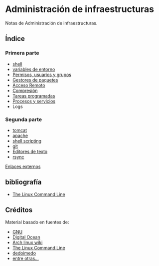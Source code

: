 # Administración de infraestructuras

Notas de Administración de infraestructuras.

## Índice

### Primera parte

- [shell](./secciones/shell.md)
- [variables de entorno](./secciones/variables_de_entorno.md)
- [Permisos, usuarios y grupos](./secciones/permisos_usuarios_y_grupos.md)
- [Gestores de paquetes](./secciones/gestores_de_paquetes.md)
- [Acceso Remoto](./secciones/acceso_remoto.md)
- [Compresión](./secciones/compresion.md)
- [Tareas programadas](./secciones/tareas_programadas.md)
- [Procesos y servicios](./secciones/procesos_y_servicios.md)
- Logs

### Segunda parte

- [tomcat](./secciones/tomcat.md)
- [apache](./secciones/apache.md)
- [shell scripting](./secciones/shell-scripting.md)
- [git](./secciones/git.md)
- [Editores de texto](./secciones/editores_de_texto.md)
- [rsync](./secciones/rsync.md)

[Enlaces externos](./docs/enlaces.md)

## bibliografía

- [The Linux Command Line](http://linuxcommand.org/tlcl.php)

## Créditos

Material basado en fuentes de:

- [GNU](https://www.gnu.org/)
- [Digital Ocean](https://www.digitalocean.com)
- [Arch linux wiki](https://wiki.archlinux.org)
- [The Linux Command Line](http://linuxcommand.org/tlcl.php)
- [dedoimedo](https://www.dedoimedo.com/computers/remote-windows-linux.html)
- [entre otras...](./docs/enlaces.md)
